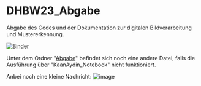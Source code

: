 # DHBW23_Abgabe
Abgabe des Codes und der Dokumentation zur digitalen Bildverarbeitung und Mustererkennung.

[![Binder](https://mybinder.org/badge_logo.svg)](https://mybinder.org/v2/gh/KaanAyd/DHBW23_Abgabe/main?labpath=KaanAydin_Notebook.ipynb)

Unter dem Ordner "[Abgabe](https://github.com/KaanAyd/DHBW23_Abgabe/tree/main/Abgabe)" befindet sich noch eine andere Datei, falls die Ausführung über "KaanAydin_Notebook" nicht funktioniert.



Anbei noch eine kleine Nachricht:
![image](https://github.com/KaanAyd/DHBW23_Abgabe/assets/155579622/90b91cf8-4ac9-4062-b945-0229ed3a4f29)

